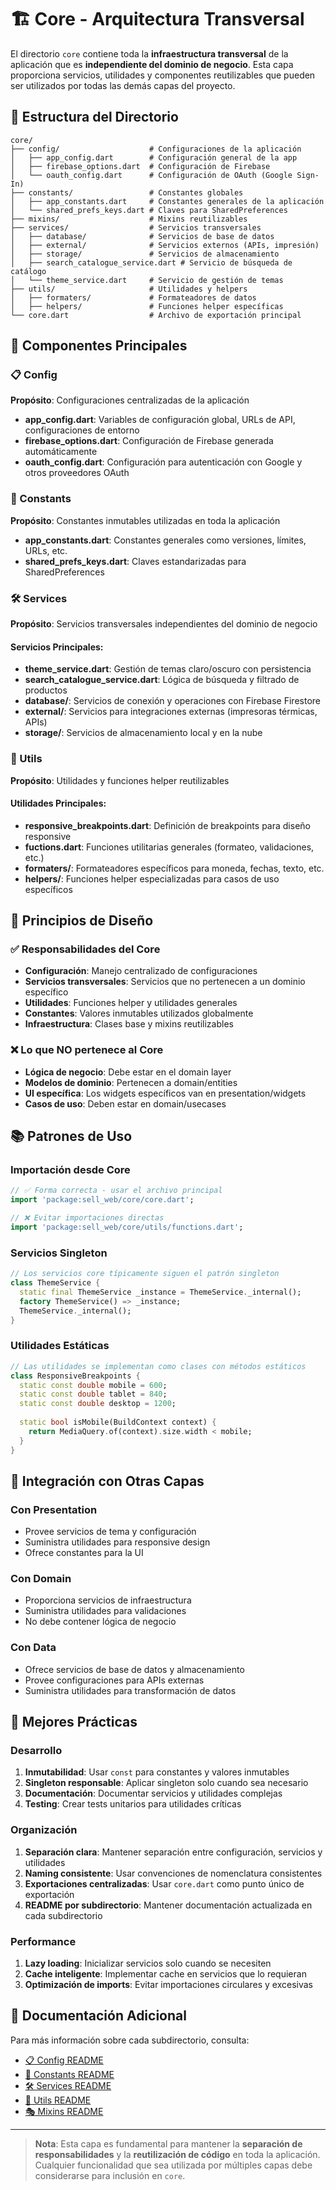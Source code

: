 # 🏗️ Core - Arquitectura Transversal

El directorio `core` contiene toda la **infraestructura transversal** de la aplicación que es **independiente del dominio de negocio**. Esta capa proporciona servicios, utilidades y componentes reutilizables que pueden ser utilizados por todas las demás capas del proyecto.

## 📁 Estructura del Directorio

```
core/
├── config/                    # Configuraciones de la aplicación
│   ├── app_config.dart        # Configuración general de la app
│   ├── firebase_options.dart  # Configuración de Firebase
│   └── oauth_config.dart      # Configuración de OAuth (Google Sign-In)
├── constants/                 # Constantes globales
│   ├── app_constants.dart     # Constantes generales de la aplicación
│   └── shared_prefs_keys.dart # Claves para SharedPreferences
├── mixins/                    # Mixins reutilizables
├── services/                  # Servicios transversales
│   ├── database/              # Servicios de base de datos
│   ├── external/              # Servicios externos (APIs, impresión)
│   ├── storage/               # Servicios de almacenamiento
│   ├── search_catalogue_service.dart # Servicio de búsqueda de catálogo
│   └── theme_service.dart     # Servicio de gestión de temas
├── utils/                     # Utilidades y helpers
│   ├── formaters/             # Formateadores de datos
│   ├── helpers/               # Funciones helper específicas  
└── core.dart                  # Archivo de exportación principal
```

## 🔧 Componentes Principales

### 📋 Config
**Propósito**: Configuraciones centralizadas de la aplicación
- **app_config.dart**: Variables de configuración global, URLs de API, configuraciones de entorno
- **firebase_options.dart**: Configuración de Firebase generada automáticamente
- **oauth_config.dart**: Configuración para autenticación con Google y otros proveedores OAuth

### 🔢 Constants
**Propósito**: Constantes inmutables utilizadas en toda la aplicación
- **app_constants.dart**: Constantes generales como versiones, límites, URLs, etc.
- **shared_prefs_keys.dart**: Claves estandarizadas para SharedPreferences

### 🛠️ Services
**Propósito**: Servicios transversales independientes del dominio de negocio

#### Servicios Principales:
- **theme_service.dart**: Gestión de temas claro/oscuro con persistencia
- **search_catalogue_service.dart**: Lógica de búsqueda y filtrado de productos
- **database/**: Servicios de conexión y operaciones con Firebase Firestore
- **external/**: Servicios para integraciones externas (impresoras térmicas, APIs)
- **storage/**: Servicios de almacenamiento local y en la nube

### 🔧 Utils
**Propósito**: Utilidades y funciones helper reutilizables

#### Utilidades Principales:
- **responsive_breakpoints.dart**: Definición de breakpoints para diseño responsive
- **fuctions.dart**: Funciones utilitarias generales (formateo, validaciones, etc.)
- **formaters/**: Formateadores específicos para moneda, fechas, texto, etc.
- **helpers/**: Funciones helper especializadas para casos de uso específicos
 
## 🎯 Principios de Diseño

### ✅ Responsabilidades del Core
- **Configuración**: Manejo centralizado de configuraciones
- **Servicios transversales**: Servicios que no pertenecen a un dominio específico
- **Utilidades**: Funciones helper y utilidades generales
- **Constantes**: Valores inmutables utilizados globalmente
- **Infraestructura**: Clases base y mixins reutilizables

### ❌ Lo que NO pertenece al Core
- **Lógica de negocio**: Debe estar en el domain layer
- **Modelos de dominio**: Pertenecen a domain/entities
- **UI específica**: Los widgets específicos van en presentation/widgets
- **Casos de uso**: Deben estar en domain/usecases

## 📚 Patrones de Uso

### Importación desde Core
```dart
// ✅ Forma correcta - usar el archivo principal
import 'package:sell_web/core/core.dart';

// ❌ Evitar importaciones directas
import 'package:sell_web/core/utils/functions.dart';
```

### Servicios Singleton
```dart
// Los servicios core típicamente siguen el patrón singleton
class ThemeService {
  static final ThemeService _instance = ThemeService._internal();
  factory ThemeService() => _instance;
  ThemeService._internal();
}
```

### Utilidades Estáticas
```dart
// Las utilidades se implementan como clases con métodos estáticos
class ResponsiveBreakpoints {
  static const double mobile = 600;
  static const double tablet = 840;
  static const double desktop = 1200;
  
  static bool isMobile(BuildContext context) {
    return MediaQuery.of(context).size.width < mobile;
  }
}
```

## 🔄 Integración con Otras Capas

### Con Presentation
- Provee servicios de tema y configuración
- Suministra utilidades para responsive design
- Ofrece constantes para la UI

### Con Domain
- Proporciona servicios de infraestructura
- Suministra utilidades para validaciones
- No debe contener lógica de negocio

### Con Data
- Ofrece servicios de base de datos y almacenamiento
- Provee configuraciones para APIs externas
- Suministra utilidades para transformación de datos

## 🚀 Mejores Prácticas

### Desarrollo
1. **Inmutabilidad**: Usar `const` para constantes y valores inmutables
2. **Singleton responsable**: Aplicar singleton solo cuando sea necesario
3. **Documentación**: Documentar servicios y utilidades complejas
4. **Testing**: Crear tests unitarios para utilidades críticas

### Organización
1. **Separación clara**: Mantener separación entre configuración, servicios y utilidades
2. **Naming consistente**: Usar convenciones de nomenclatura consistentes
3. **Exportaciones centralizadas**: Usar `core.dart` como punto único de exportación
4. **README por subdirectorio**: Mantener documentación actualizada en cada subdirectorio

### Performance
1. **Lazy loading**: Inicializar servicios solo cuando se necesiten
2. **Cache inteligente**: Implementar cache en servicios que lo requieran
3. **Optimización de imports**: Evitar importaciones circulares y excesivas

## 📖 Documentación Adicional

Para más información sobre cada subdirectorio, consulta:
- [📋 Config README](./config/README.md)
- [🔢 Constants README](./constants/README.md)
- [🛠️ Services README](./services/README.md)
- [🔧 Utils README](./utils/README.md)
- [🎭 Mixins README](./mixins/README.md)

---

> **Nota**: Esta capa es fundamental para mantener la **separación de responsabilidades** y la **reutilización de código** en toda la aplicación. Cualquier funcionalidad que sea utilizada por múltiples capas debe considerarse para inclusión en `core`.
